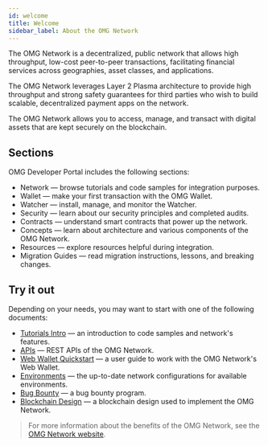 ```yaml
---
id: welcome
title: Welcome
sidebar_label: About the OMG Network
---
```


The OMG Network is a decentralized, public network that allows high throughput, low-cost peer-to-peer transactions, facilitating financial services across geographies, asset classes, and applications.
 
The OMG Network leverages Layer 2 Plasma architecture to provide high throughput and strong safety guarantees for third parties who wish to build scalable, decentralized payment apps on the network. 
 
The OMG Network allows you to access, manage, and transact with digital assets that are kept securely on the blockchain. 
 
## Sections
OMG Developer Portal includes the following sections:
- Network — browse tutorials and code samples for integration purposes.
- Wallet — make your first transaction with the OMG Wallet.
- Watcher — install, manage, and monitor the Watcher.
- Security — learn about our security principles and completed audits.
- Contracts — understand smart contracts that power up the network.
- Concepts — learn about architecture and various components of the OMG Network. 
- Resources — explore resources helpful during integration. 
- Migration Guides — read migration instructions, lessons, and breaking changes.

## Try it out
Depending on your needs, you may want to start with one of the following documents:
- [Tutorials Intro](/network/tutorials) — an introduction to code samples and network's features.
- [APIs](/api) — REST APIs of the OMG Network.
- [Web Wallet Quickstart](/wallet/quick-start-webwallet) — a user guide to work with the OMG Network's Web Wallet.
- [Environments](/environments) — the up-to-date network configurations for available environments.
- [Bug Bounty](/security/bug-bounty) — a bug bounty program.
- [Blockchain Design](/network/blockchain-design) — a blockchain design used to implement the OMG Network.
 
> For more information about the benefits of the OMG Network, see the [OMG Network website](https://omg.network).
